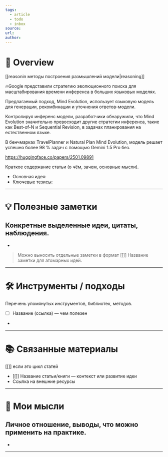 ```yaml
---
tags:
  - article
  - todo
  - inbox
source:
url:
author:
---
```

# 📝 Overview  
[[reasonin методы построения размышлений модели|reasoning]]

🔥Google представили стратегию эволюционного поиска для масштабирования времени инференса в больших языковых моделях. 

Предлагаемый подход, Mind Evolution, использует языковую модель для генерации, рекомбинации и уточнения ответов-модели.

Контролируя инференс модели, разработчики обнаружили, что Mind Evolution значительно превосходит другие стратегии инференса, такие как Best-of-N и Sequential Revision, в задачах планирования на естественном языке. 

В бенчмарках TravelPlanner и Natural Plan Mind Evolution, модель решает успешно более 98 % задач с помощью Gemini 1.5 Pro без.

https://huggingface.co/papers/2501.09891

Краткое содержание статьи (о чём, зачем, основные мысли).  
- Основная идея:  
- Ключевые тезисы:  

---

# 💡 Полезные заметки  
Конкретные выделенные идеи, цитаты, наблюдения.  
-  
-  
> Можно выносить отдельные заметки в формат [[]] Название заметки для атомарных идей.

---

# 🛠 Инструменты / подходы  
Перечень упомянутых инструментов, библиотек, методов.  
- [ ] Название (ссылка) — чем полезен  
-  

---

# 📚 Связанные материалы  

[[]] если это цикл статей  

- [[]] Название статьи/книги — контекст или развитие идеи  
- Ссылка на внешние ресурсы  
 
---

# 🙂 Мои мысли  
Личное отношение, выводы, что можно применить на практике.  
-  
-  

---